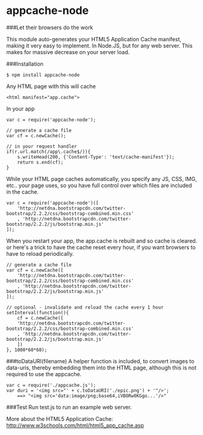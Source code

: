 appcache-node
=============
   
###Let their browsers do the work

This module auto-generates your HTML5 Application Cache manifest, making it very easy to implement.  In Node.JS, but for any web server. This makes for massive decrease on your server load.  

###Installation
````
$ npm install appcache-node
````

Any HTML page with this will cache
````  
<html manifest="app.cache"> 
````

In your app
````
var c = require('appcache-node');

// generate a cache file
var cf = c.newCache();

// in your request handler
if(r.url.match(/app\.cache$/)){
	s.writeHead(200, {'Content-Type': 'text/cache-manifest'});
	return s.end(cf);
}
````

While your HTML page caches automatically, you specify any JS, CSS, IMG, etc.. your page uses, so you have full control over which files are included in the cache.
````
var c = require('appcache-node')([
	'http://netdna.bootstrapcdn.com/twitter-bootstrap/2.2.2/css/bootstrap-combined.min.css'
	, 'http://netdna.bootstrapcdn.com/twitter-bootstrap/2.2.2/js/bootstrap.min.js'
]);
````

When you restart your app, the app.cache is rebuilt and so cache is cleared.  
or here's a trick to have the cache reset every hour, if you want browsers to have to reload periodically.
````
// generate a cache file
var cf = c.newCache([
	'http://netdna.bootstrapcdn.com/twitter-bootstrap/2.2.2/css/bootstrap-combined.min.css'
	, 'http://netdna.bootstrapcdn.com/twitter-bootstrap/2.2.2/js/bootstrap.min.js'
]);

// optional - invalidate and reload the cache every 1 hour
setInterval(function(){
	cf = c.newCache([
	'http://netdna.bootstrapcdn.com/twitter-bootstrap/2.2.2/css/bootstrap-combined.min.css'
	, 'http://netdna.bootstrapcdn.com/twitter-bootstrap/2.2.2/js/bootstrap.min.js'
	])
}, 1000*60*60);
````

###toDataURI(filename)
A helper function is included, to convert images to data-uris, thereby embedding them into the HTML page, although this is not required to use the appcache.
````
var c = require('./appcache.js');
var duri = '<img src="' + c.toDataURI('./epic.png') + '"/>';
	==> "<img src='data:image/png;base64,iVBORw0KGgo...'/>"
````

###Test
Run test.js to run an example web server.

More about the HTML5 Application Cache:    
http://www.w3schools.com/html/html5_app_cache.asp

